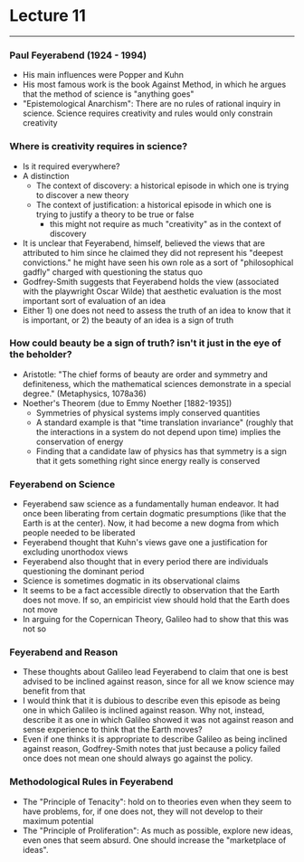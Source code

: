 <h1>Lecture 11</h1>

---

<h3>Paul Feyerabend (1924 - 1994)</h3>

  * His main influences were Popper and Kuhn
  * His most famous work is the book Against Method, in which he argues that the method of science is "anything goes"
  * "Epistemological Anarchism": There are no rules of rational inquiry in science. Science requires creativity and rules would only constrain creativity

<h3>Where is creativity requires in science?</h3>

  * Is it required everywhere?
  * A distinction
      - The context of discovery: a historical episode in which one is trying to discover a new theory
      - The context of justification: a historical episode in which one is trying to justify a theory to be true or false
          + this might not require as much "creativity" as in the context of discovery
  * It is unclear that Feyerabend, himself, believed the views that are attributed to him since he claimed they did not represent his "deepest convictions." he might have seen his own role as a sort of "philosophical gadfly" charged with questioning the status quo
  * Godfrey-Smith suggests that Feyerabend holds the view (associated with the playwright Oscar Wilde) that aesthetic evaluation is the most important sort of evaluation of an idea
  * Either 1) one does not need to assess the truth of an idea to know that it is important, or 2) the beauty of an idea is a sign of truth

<h3>How could beauty be a sign of truth? isn't it just in the eye of the beholder?</h3>

  * Aristotle: "The chief forms of beauty are order and symmetry and definiteness, which the mathematical sciences demonstrate in a special degree." (Metaphysics, 1078a36)
  * Noether's Theorem (due to Emmy Noether [1882-1935])
      - Symmetries of physical systems imply conserved quantities
      - A standard example is that "time translation invariance" (roughly that the interactions in a system do not depend upon time) implies the conservation of energy
      - Finding that a candidate law of physics has that symmetry is a sign that it gets something right since energy really is conserved

<h3>Feyerabend on Science</h3>

  * Feyerabend saw science as a fundamentally human endeavor. It had once been liberating from certain dogmatic presumptions (like that the Earth is at the center). Now, it had become a new dogma from which people needed to be liberated
  * Feyerabend thought that Kuhn's views gave one a justification for excluding unorthodox views
  * Feyerabend also thought that in every period there are individuals questioning the dominant period
  * Science is sometimes dogmatic in its observational claims
  * It seems to be a fact accessible directly to observation that the Earth does not move. If so, an empiricist view should hold that the Earth does not move
  * In arguing for the Copernican Theory, Galileo had to show that this was not so

<h3>Feyerabend and Reason</h3>

  * These thoughts about Galileo lead Feyerabend to claim that one is best advised to be inclined against reason, since for all we know science may benefit from that
  * I would think that it is dubious to describe even this episode as being one in which Galileo is inclined against reason. Why not, instead, describe it as one in which Galileo showed it was not against reason and sense experience to think that the Earth moves?
  * Even if one thinks it is appropriate to describe Galileo as being inclined against reason, Godfrey-Smith notes that just because a policy failed once does not mean one should always go against the policy.

<h3>Methodological Rules in Feyerabend</h3>

  * The "Principle of Tenacity": hold on to theories even when they seem to have problems, for, if one does not, they will not develop to their maximum potential
  * The "Principle of Proliferation": As much as possible, explore new ideas, even ones that seem absurd. One should increase the "marketplace of ideas".
